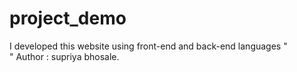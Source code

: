 # project_demo
I developed this website using front-end and back-end languages "<br>"
Author : supriya bhosale.
